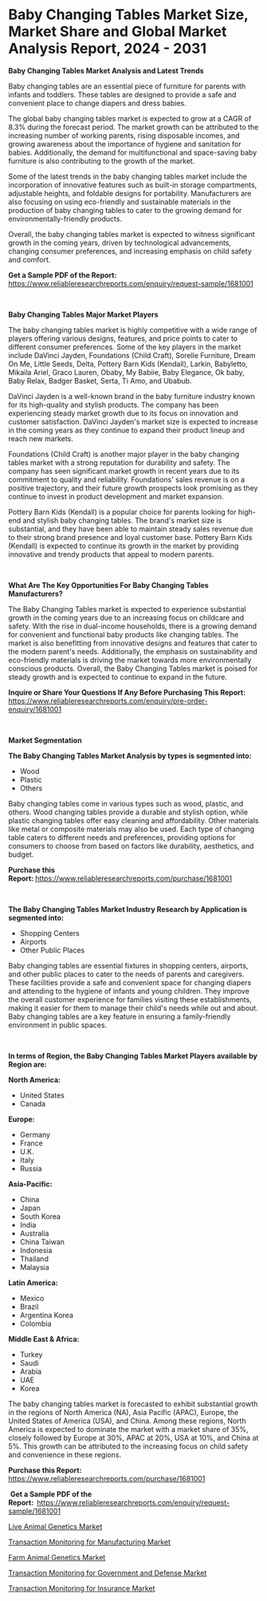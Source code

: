 <p><h1>Baby Changing Tables Market Size, Market Share and Global Market Analysis Report, 2024 - 2031</h1></p><p><strong>Baby Changing Tables Market Analysis and Latest Trends</strong></p>
<p><p>Baby changing tables are an essential piece of furniture for parents with infants and toddlers. These tables are designed to provide a safe and convenient place to change diapers and dress babies.</p><p>The global baby changing tables market is expected to grow at a CAGR of 8.3% during the forecast period. The market growth can be attributed to the increasing number of working parents, rising disposable incomes, and growing awareness about the importance of hygiene and sanitation for babies. Additionally, the demand for multifunctional and space-saving baby furniture is also contributing to the growth of the market.</p><p>Some of the latest trends in the baby changing tables market include the incorporation of innovative features such as built-in storage compartments, adjustable heights, and foldable designs for portability. Manufacturers are also focusing on using eco-friendly and sustainable materials in the production of baby changing tables to cater to the growing demand for environmentally-friendly products.</p><p>Overall, the baby changing tables market is expected to witness significant growth in the coming years, driven by technological advancements, changing consumer preferences, and increasing emphasis on child safety and comfort.</p></p>
<p><strong>Get a Sample PDF of the Report:&nbsp;</strong> <a href="https://www.reliableresearchreports.com/enquiry/request-sample/1681001">https://www.reliableresearchreports.com/enquiry/request-sample/1681001</a></p>
<p>&nbsp;</p>
<p><strong>Baby Changing Tables Major Market Players</strong></p>
<p><p>The baby changing tables market is highly competitive with a wide range of players offering various designs, features, and price points to cater to different consumer preferences. Some of the key players in the market include DaVinci Jayden, Foundations (Child Craft), Sorelle Furniture, Dream On Me, Little Seeds, Delta, Pottery Barn Kids (Kendall), Larkin, Babyletto, Mikaila Ariel, Graco Lauren, Obaby, My Babiie, Baby Elegance, Ok baby, Baby Relax, Badger Basket, Serta, Ti Amo, and Ubabub.</p><p>DaVinci Jayden is a well-known brand in the baby furniture industry known for its high-quality and stylish products. The company has been experiencing steady market growth due to its focus on innovation and customer satisfaction. DaVinci Jayden's market size is expected to increase in the coming years as they continue to expand their product lineup and reach new markets.</p><p>Foundations (Child Craft) is another major player in the baby changing tables market with a strong reputation for durability and safety. The company has seen significant market growth in recent years due to its commitment to quality and reliability. Foundations' sales revenue is on a positive trajectory, and their future growth prospects look promising as they continue to invest in product development and market expansion.</p><p>Pottery Barn Kids (Kendall) is a popular choice for parents looking for high-end and stylish baby changing tables. The brand's market size is substantial, and they have been able to maintain steady sales revenue due to their strong brand presence and loyal customer base. Pottery Barn Kids (Kendall) is expected to continue its growth in the market by providing innovative and trendy products that appeal to modern parents.</p></p>
<p>&nbsp;</p>
<p><strong>What Are The Key Opportunities For Baby Changing Tables Manufacturers?</strong></p>
<p><p>The Baby Changing Tables market is expected to experience substantial growth in the coming years due to an increasing focus on childcare and safety. With the rise in dual-income households, there is a growing demand for convenient and functional baby products like changing tables. The market is also benefitting from innovative designs and features that cater to the modern parent's needs. Additionally, the emphasis on sustainability and eco-friendly materials is driving the market towards more environmentally conscious products. Overall, the Baby Changing Tables market is poised for steady growth and is expected to continue to expand in the future.</p></p>
<p><strong>Inquire or Share Your Questions If Any Before Purchasing This Report:</strong> <a href="https://www.reliableresearchreports.com/enquiry/pre-order-enquiry/1681001">https://www.reliableresearchreports.com/enquiry/pre-order-enquiry/1681001</a></p>
<p>&nbsp;</p>
<p><strong>Market Segmentation</strong></p>
<p><strong>The Baby Changing Tables Market Analysis by types is segmented into:</strong></p>
<p><ul><li>Wood</li><li>Plastic</li><li>Others</li></ul></p>
<p><p>Baby changing tables come in various types such as wood, plastic, and others. Wood changing tables provide a durable and stylish option, while plastic changing tables offer easy cleaning and affordability. Other materials like metal or composite materials may also be used. Each type of changing table caters to different needs and preferences, providing options for consumers to choose from based on factors like durability, aesthetics, and budget.</p></p>
<p><strong>Purchase this Report:&nbsp;</strong><a href="https://www.reliableresearchreports.com/purchase/1681001">https://www.reliableresearchreports.com/purchase/1681001</a></p>
<p>&nbsp;</p>
<p><strong>The Baby Changing Tables Market Industry Research by Application is segmented into:</strong></p>
<p><ul><li>Shopping Centers</li><li>Airports</li><li>Other Public Places</li></ul></p>
<p><p>Baby changing tables are essential fixtures in shopping centers, airports, and other public places to cater to the needs of parents and caregivers. These facilities provide a safe and convenient space for changing diapers and attending to the hygiene of infants and young children. They improve the overall customer experience for families visiting these establishments, making it easier for them to manage their child's needs while out and about. Baby changing tables are a key feature in ensuring a family-friendly environment in public spaces.</p></p>
<p>&nbsp;</p>
<p><strong>In terms of Region, the Baby Changing Tables Market Players available by Region are:</strong></p>
<p>
    <p> <strong> North America: </strong>
        <ul>
            <li>United States</li>
            <li>Canada</li>
        </ul>
        </p> 
    <p> <strong> Europe: </strong>
        <ul>
            <li>Germany</li>
            <li>France</li>
            <li>U.K.</li>
            <li>Italy</li>
            <li>Russia</li>
        </ul>
        </p> 
    <p> <strong> Asia-Pacific: </strong>
        <ul>
            <li>China</li>
            <li>Japan</li>
            <li>South Korea</li>
            <li>India</li>
            <li>Australia</li>
            <li>China Taiwan</li>
            <li>Indonesia</li>
            <li>Thailand</li>
            <li>Malaysia</li>
        </ul>
        </p> 
    <p> <strong> Latin America: </strong>
        <ul>
            <li>Mexico</li>
            <li>Brazil</li>
            <li>Argentina Korea</li>
            <li>Colombia</li>
        </ul>
        </p> 
    <p> <strong> Middle East & Africa: </strong>
        <ul>
            <li>Turkey</li>
            <li>Saudi</li>
            <li>Arabia</li>
            <li>UAE</li>
            <li>Korea</li>
        </ul>
    </p>
    </p>
<p><p>The baby changing tables market is forecasted to exhibit substantial growth in the regions of North America (NA), Asia Pacific (APAC), Europe, the United States of America (USA), and China. Among these regions, North America is expected to dominate the market with a market share of 35%, closely followed by Europe at 30%, APAC at 20%, USA at 10%, and China at 5%. This growth can be attributed to the increasing focus on child safety and convenience in these regions.</p></p>
<p><strong>Purchase this Report: </strong><a href="https://www.reliableresearchreports.com/purchase/1681001">https://www.reliableresearchreports.com/purchase/1681001</a></p>
<p>&nbsp;<strong>Get a Sample PDF of the Report:&nbsp;&nbsp;</strong><a href="https://www.reliableresearchreports.com/enquiry/request-sample/1681001">https://www.reliableresearchreports.com/enquiry/request-sample/1681001</a></p>
<p><strong></strong></p>
<p><p><a href="https://medium.com/@greisdukagjini2014/live-animal-genetics-market-research-report-its-history-and-forecast-2024-to-2031-41832a2b6d3b">Live Animal Genetics Market</a></p><p><a href="https://medium.com/@greisdukagjini2014/transaction-monitoring-for-manufacturing-market-trends-and-market-analysis-forecasted-for-period-01daa0f8067d">Transaction Monitoring for Manufacturing Market</a></p><p><a href="https://medium.com/@greisdukagjini2014/farm-animal-genetics-market-furnishes-information-on-market-share-market-trends-and-market-growth-6bb4cae95bea">Farm Animal Genetics Market</a></p><p><a href="https://medium.com/@lorimyers95/transaction-monitoring-for-government-and-defense-nbsp-market-focuses-on-market-share-size-and-8703d020507b">Transaction Monitoring for Government and Defense Market</a></p><p><a href="https://medium.com/@lorimyers95/transaction-monitoring-for-insurance-market-comprehensive-assessment-by-type-application-and-15f1597b3435">Transaction Monitoring for Insurance Market</a></p></p>